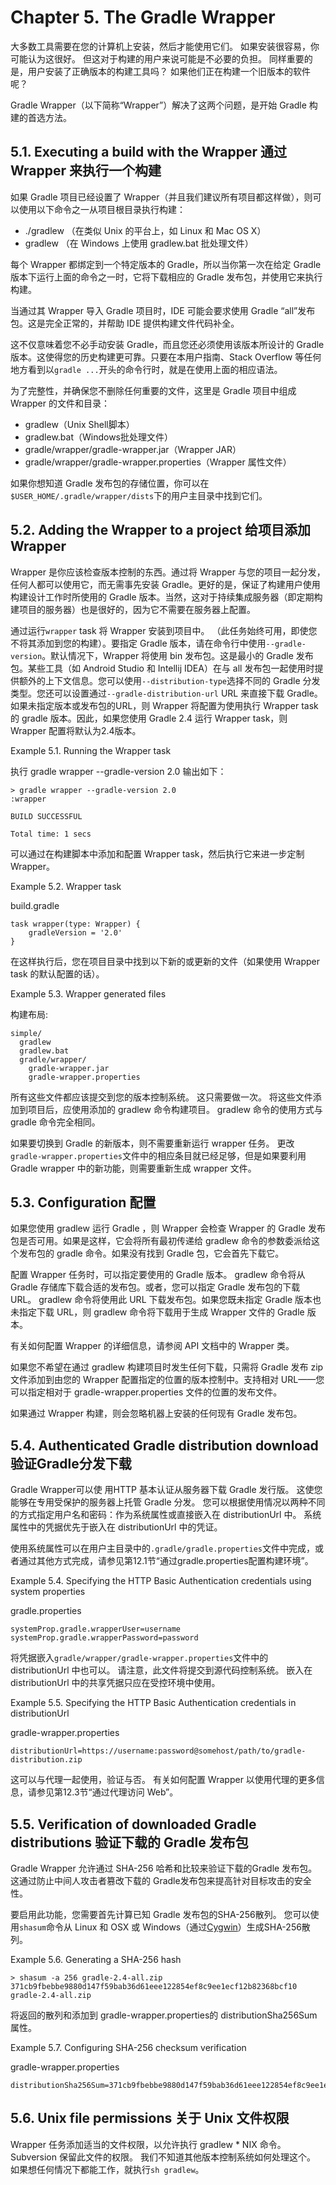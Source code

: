 Chapter 5. The Gradle Wrapper
===



大多数工具需要在您的计算机上安装，然后才能使用它们。 如果安装很容易，你可能认为这很好。 但这对于构建的用户来说可能是不必要的负担。 同样重要的是，用户安装了正确版本的构建工具吗？ 如果他们正在构建一个旧版本的软件呢？

Gradle Wrapper（以下简称“Wrapper”）解决了这两个问题，是开始 Gradle 构建的首选方法。

## 5.1. Executing a build with the Wrapper 通过 Wrapper 来执行一个构建

如果 Gradle 项目已经设置了 Wrapper（并且我们建议所有项目都这样做），则可以使用以下命令之一从项目根目录执行构建：

* ./gradlew <task>（在类似 Unix 的平台上，如 Linux 和 Mac OS X）
* gradlew <task>（在 Windows 上使用 gradlew.bat 批处理文件）

每个 Wrapper 都绑定到一个特定版本的 Gradle，所以当你第一次在给定 Gradle 版本下运行上面的命令之一时，它将下载相应的 Gradle 发布包，并使用它来执行构建。
 

当通过其  Wrapper 导入 Gradle 项目时，IDE 可能会要求使用 Gradle “all”发布包。这是完全正常的，并帮助 IDE 提供构建文件代码补全。

这不仅意味着您不必手动安装 Gradle，而且您还必须使用该版本所设计的 Gradle 版本。这使得您的历史构建更可靠。只要在本用户指南、Stack Overflow 等任何地方看到以`gradle ...`开头的命令行时，就是在使用上面的相应语法。

为了完整性，并确保您不删除任何重要的文件，这里是 Gradle 项目中组成 Wrapper 的文件和目录：

* gradlew（Unix Shell脚本）
* gradlew.bat（Windows批处理文件）
* gradle/wrapper/gradle-wrapper.jar（Wrapper JAR）
* gradle/wrapper/gradle-wrapper.properties（Wrapper 属性文件）

如果你想知道 Gradle 发布包的存储位置，你可以在`$USER_HOME/.gradle/wrapper/dists`下的用户主目录中找到它们。


## 5.2. Adding the Wrapper to a project 给项目添加 Wrapper

Wrapper 是你应该检查版本控制的东西。通过将 Wrapper 与您的项目一起分发，任何人都可以使用它，而无需事先安装 Gradle。更好的是，保证了构建用户使用构建设计工作时所使用的 Gradle 版本。当然，这对于持续集成服务器（即定期构建项目的服务器）也是很好的，因为它不需要在服务器上配置。

通过运行`wrapper` task 将 Wrapper 安装到项目中。 （此任务始终可用，即使您不将其添加到您的构建）。要指定 Gradle 版本，请在命令行中使用`--gradle-version`。默认情况下，Wrapper 将使用 bin 发布包。这是最小的 Gradle 发布包。某些工具（如 Android Studio 和 Intellij IDEA）在与 all 发布包一起使用时提供额外的上下文信息。您可以使用`--distribution-type`选择不同的 Gradle 分发类型。您还可以设置通过`--gradle-distribution-url` URL 来直接下载  Gradle。如果未指定版本或发布包的URL，则 Wrapper 将配置为使用执行 Wrapper task 的 gradle 版本。因此，如果您使用 Gradle 2.4 运行 Wrapper task，则 Wrapper 配置将默认为2.4版本。

Example 5.1. Running the Wrapper task

执行 gradle wrapper --gradle-version 2.0 输出如下：

```
> gradle wrapper --gradle-version 2.0
:wrapper

BUILD SUCCESSFUL

Total time: 1 secs
```

可以通过在构建脚本中添加和配置 Wrapper task，然后执行它来进一步定制 Wrapper。


Example 5.2. Wrapper task

build.gradle

```
task wrapper(type: Wrapper) {
    gradleVersion = '2.0'
}
```


在这样执行后，您在项目目录中找到以下新的或更新的文件（如果使用 Wrapper task 的默认配置的话）。

Example 5.3. Wrapper generated files

构建布局:

```
simple/
  gradlew
  gradlew.bat
  gradle/wrapper/
    gradle-wrapper.jar
    gradle-wrapper.properties
```

所有这些文件都应该提交到您的版本控制系统。 这只需要做一次。 将这些文件添加到项目后，应使用添加的 gradlew 命令构建项目。 gradlew 命令的使用方式与 gradle 命令完全相同。

如果要切换到 Gradle 的新版本，则不需要重新运行 wrapper 任务。 更改`gradle-wrapper.properties`文件中的相应条目就已经足够，但是如果要利用 Gradle wrapper  中的新功能，则需要重新生成 wrapper  文件。

## 5.3. Configuration 配置


如果您使用 gradlew 运行 Gradle ，则 Wrapper 会检查 Wrapper 的 Gradle 发布包是否可用。如果是这样，它会将所有最初传递给 gradlew 命令的参数委派给这个发布包的 gradle 命令。如果没有找到 Gradle 包，它会首先下载它。

配置 Wrapper 任务时，可以指定要使用的 Gradle 版本。 gradlew 命令将从 Gradle 存储库下载合适的发布包。或者，您可以指定 Gradle 发布包的下载 URL。 gradlew 命令将使用此 URL 下载发布包。如果您既未指定 Gradle 版本也未指定下载 URL，则 gradlew 命令将下载用于生成 Wrapper 文件的 Gradle 版本。

有关如何配置 Wrapper 的详细信息，请参阅 API 文档中的 Wrapper 类。

如果您不希望在通过 gradlew 构建项目时发生任何下载，只需将 Gradle 发布 zip 文件添加到由您的 Wrapper 配置指定的位置的版本控制中。支持相对 URL——您可以指定相对于 gradle-wrapper.properties 文件的位置的发布文件。

如果通过 Wrapper 构建，则会忽略机器上安装的任何现有 Gradle 发布包。

## 5.4. Authenticated Gradle distribution download  验证Gradle分发下载

Gradle Wrapper可以使 用HTTP 基本认证从服务器下载 Gradle 发行版。 这使您能够在专用受保护的服务器上托管 Gradle 分发。 您可以根据使用情况以两种不同的方式指定用户名和密码：作为系统属性或直接嵌入在 distributionUrl 中。 系统属性中的凭据优先于嵌入在 distributionUrl 中的凭证。

使用系统属性可以在用户主目录中的`.gradle/gradle.properties`文件中完成，或者通过其他方式完成，请参见第12.1节“通过gradle.properties配置构建环境”。


Example 5.4. Specifying the HTTP Basic Authentication credentials using system properties

gradle.properties

```
systemProp.gradle.wrapperUser=username
systemProp.gradle.wrapperPassword=password
```

将凭据嵌入`gradle/wrapper/gradle-wrapper.properties`文件中的 distributionUrl 中也可以。 请注意，此文件将提交到源代码控制系统。 嵌入在 distributionUrl 中的共享凭据只应在受控环境中使用。

Example 5.5. Specifying the HTTP Basic Authentication credentials in distributionUrl

gradle-wrapper.properties

```
distributionUrl=https://username:password@somehost/path/to/gradle-distribution.zip
```

这可以与代理一起使用，验证与否。 有关如何配置 Wrapper 以使用代理的更多信息，请参见第12.3节“通过代理访问 Web”。

## 5.5. Verification of downloaded Gradle distributions  验证下载的 Gradle 发布包

Gradle Wrapper 允许通过 SHA-256 哈希和比较来验证下载的Gradle 发布包。 这通过防止中间人攻击者篡改下载的 Gradle发布包来提高针对目标攻击的安全性。

要启用此功能，您需要首先计算已知 Gradle 发布包的SHA-256散列。 您可以使用`shasum`命令从 Linux 和 OSX 或 Windows（通过[Cygwin](https://www.cygwin.com/)）生成SHA-256散列。

Example 5.6. Generating a SHA-256 hash

```
> shasum -a 256 gradle-2.4-all.zip
371cb9fbebbe9880d147f59bab36d61eee122854ef8c9ee1ecf12b82368bcf10  gradle-2.4-all.zip
```

将返回的散列和添加到 gradle-wrapper.properties的 distributionSha256Sum 属性。


Example 5.7. Configuring SHA-256 checksum verification

gradle-wrapper.properties

```
distributionSha256Sum=371cb9fbebbe9880d147f59bab36d61eee122854ef8c9ee1ecf12b82368bcf10
```

## 5.6. Unix file permissions 关于 Unix 文件权限

Wrapper 任务添加适当的文件权限，以允许执行 gradlew * NIX 命令。 Subversion 保留此文件的权限。 我们不知道其他版本控制系统如何处理这个。 如果想任何情况下都能工作，就执行`sh gradlew`。
